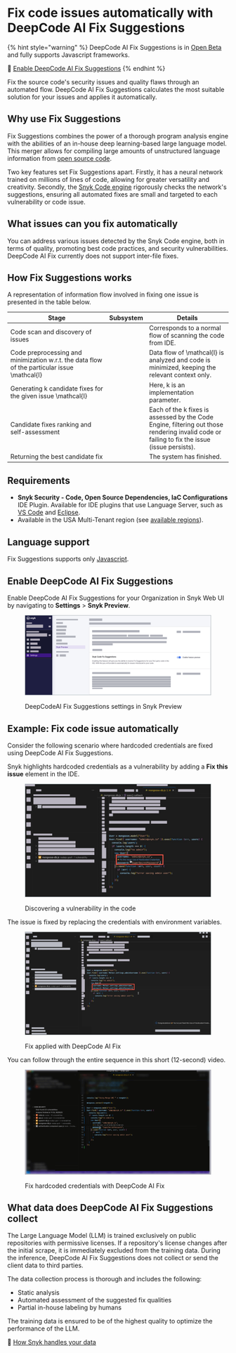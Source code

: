 # Fix code issues automatically with DeepCode AI Fix Suggestions

{% hint style="warning" %}
DeepCode AI Fix Suggestions is in [Open Beta](../../more-info/snyk-feature-release-process.md) and fully supports Javascript frameworks.

:link:  [Enable DeepCode AI Fix Suggestions](fix-code-issues-automatically-with-deepcode-ai-fix-suggestions.md#enable-snyk-code-fix-suggestions)
{% endhint %}

Fix the source code's security issues and quality flaws through an automated flow. DeepCode AI Fix Suggestions calculates the most suitable solution for your issues and applies it automatically.

## Why use Fix Suggestions

Fix Suggestions combines the power of a thorough program analysis engine with the abilities of an in-house deep learning-based large language model. This merger allows for compiling large amounts of unstructured language information from [open source code](fix-code-issues-automatically-with-deepcode-ai-fix-suggestions.md#what-data-does-snyk-code-fix-suggestions-collect).

Two key features set Fix Suggestions apart. Firstly, it has a neural network trained on millions of lines of code, allowing for greater versatility and creativity. Secondly, the [Snyk Code engine](deployment-options/snyk-code-local-engine/introduction.md) rigorously checks the network's suggestions, ensuring all automated fixes are small and targeted to each vulnerability or code issue.

## What issues can you fix automatically

You can address various issues detected by the Snyk Code engine, both in terms of quality, promoting best code practices, and security vulnerabilities. DeepCode AI Fix currently does not support inter-file fixes.&#x20;

## How Fix Suggestions works

A representation of information flow involved in fixing one issue is presented in the table below.

<table><thead><tr><th width="211">Stage</th><th data-type="select">Subsystem</th><th>Details</th></tr></thead><tbody><tr><td>Code scan and   discovery of issues</td><td></td><td>Corresponds to a normal flow of scanning the code from IDE.</td></tr><tr><td>Code preprocessing and minimization w.r.t. the data flow of the particular issue <span class="math">\mathcal{I}</span></td><td></td><td>Data flow of <span class="math">\mathcal{I}</span> is analyzed and code is minimized, keeping the relevant context only.</td></tr><tr><td>Generating <span class="math">k</span> candidate fixes for the given issue <span class="math">\mathcal{I}</span></td><td></td><td>Here, <span class="math">k</span> is an implementation parameter.</td></tr><tr><td>Candidate fixes ranking and self-assessment</td><td></td><td>Each of the <span class="math"> k</span> fixes is assessed by the Code Engine, filtering out those rendering invalid code or failing to fix the issue (issue persists).</td></tr><tr><td>Returning the best candidate fix </td><td></td><td>The system has finished.</td></tr></tbody></table>

## Requirements

* **Snyk Security - Code, Open Source Dependencies, IaC Configurations** IDE Plugin. Available for IDE plugins that use Language Server, such as [VS Code](https://marketplace.visualstudio.com/items?itemName=snyk-security.snyk-vulnerability-scanner-preview) and [Eclipse](https://marketplace.eclipse.org/content/snyk-security-code%E2%80%8B-open-source%E2%80%8B-iac-configurations).
* Available in the USA Multi-Tenant region (see [available regions](../../more-info/data-residency-at-snyk.md#what-regions-are-available)).

## Language support

Fix Suggestions supports only [Javascript](snyk-code-language-and-framework-support.md#javascript-frameworks).

## Enable DeepCode AI Fix Suggestions

Enable DeepCode AI Fix Suggestions for your Organization in Snyk Web UI by navigating to **Settings** > **Snyk Preview**.

<figure><img src="../../.gitbook/assets/enable_fix_suggestions_snyk_preview.png" alt="Enabling Snyk Code Fix Suggestions in Snyk Preview."><figcaption><p>DeepCodeAI Fix Suggestions settings in Snyk Preview</p></figcaption></figure>

## Example: Fix code issue automatically

Consider the following scenario where hardcoded credentials are fixed using DeepCode AI Fix Suggestions.

Snyk highlights hardcoded credentials as a vulnerability by adding a **Fix this issue** element in the IDE.

<figure><img src="../../.gitbook/assets/fix_suggestions_discovery (1).png" alt="Discovering a vulnerability in the code."><figcaption><p>Discovering a vulnerability in the code</p></figcaption></figure>

The issue is fixed by replacing the credentials with environment variables.

<figure><img src="../../.gitbook/assets/fix_suggestions_fix_applied (1).png" alt="Fix applied with Snyk Code Fix."><figcaption><p>Fix applied with DeepCode AI Fix </p></figcaption></figure>

You can follow through the entire sequence in this short (12-second) video.

<figure><img src="../../.gitbook/assets/fix_hardcoded_secret.gif" alt="Fix hardcoded credentials with Snyk Code Fix."><figcaption><p>Fix hardcoded credentials with DeepCode AI Fix</p></figcaption></figure>



## What data does DeepCode AI Fix Suggestions collect

The Large Language Model (LLM) is trained exclusively on public repositories with permissive licenses. If a repository's license changes after the initial scrape, it is immediately excluded from the training data. During the inference, DeepCode AI Fix Suggestions does not collect or send the client data to third parties.

The data collection process is thorough and includes the following:

* Static analysis
* Automated assessment of the suggested fix qualities
* Partial in-house labeling by humans

The training data is ensured to be of the highest quality to optimize the performance of the LLM.

:link: [How Snyk handles your data](../../more-info/how-snyk-handles-your-data.md)
